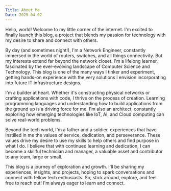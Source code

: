 ```yaml
---
Title: About Me
Date: 2025-04-02
---
```



Hello, world!  Welcome to my little corner of the internet. I'm excited to finally launch this blog, a project that blends my passion for technology with my desire to share and connect with others.

By day (and sometimes night!), I'm a Network Engineer, constantly immersed in the world of routers, switches, and all things connectivity.  But my interests extend far beyond the network closet. I'm a lifelong learner, fascinated by the ever-evolving landscape of Computer Science and Technology.  This blog is one of the many ways I tinker and experiment, getting hands-on experience with the very solutions I envision incorporating into future IT infrastructure designs.

I'm a builder at heart.  Whether it's constructing physical networks or crafting applications with code, I thrive on the process of creation.  Learning programming languages and understanding how to build applications from the ground up is a driving force for me. I'm also an architect, constantly exploring how emerging technologies like IoT, AI, and Cloud computing can solve real-world problems.

Beyond the tech world, I'm a father and a soldier, experiences that have instilled in me the values of service, dedication, and perseverance.  These values drive my desire to use my skills to help others and find purpose in what I do.  I believe that with continued learning and dedication, I can become a skillful technician and manager, a valuable asset and contributor to any team, large or small.

This blog is a journey of exploration and growth.  I'll be sharing my experiences, insights, and projects, hoping to spark conversations and connect with fellow tech enthusiasts.  So, stick around, explore, and feel free to reach out!  I'm always eager to learn and connect.
